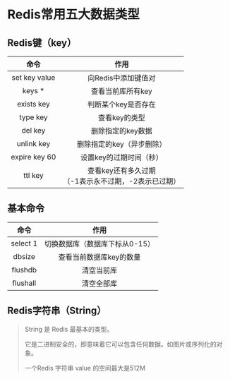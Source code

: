 # Redis常用五大数据类型

## Redis键（key）

|     命令      |                           作用                            |
| :-----------: | :-------------------------------------------------------: |
| set key value |                    向Redis中添加键值对                    |
|    keys *     |                     查看当前库所有key                     |
|  exists key   |                    判断某个key是否存在                    |
|   type key    |                       查看key的类型                       |
|    del key    |                     删除指定的key数据                     |
|  unlink key   |                 删除指定的key（异步删除）                 |
| expire key 60 |                  设置key的过期时间（秒）                  |
|    ttl key    | 查看key还有多久过期<br />（-1表示永不过期，-2表示已过期） |



## 基本命令

|   命令   |              作用              |
| :------: | :----------------------------: |
| select 1 | 切换数据库（数据库下标从0-15） |
|  dbsize  |    查看当前数据库key的数量     |
| flushdb  |           清空当前库           |
| flushall |           清空全部库           |



## Redis字符串（String）

> String 是 Redis 最基本的类型。
>
> 它是二进制安全的，即意味着它可以包含任何数据，如图片或序列化的对象。
>
> 一个Redis 字符串 value 的空间最大是512M

